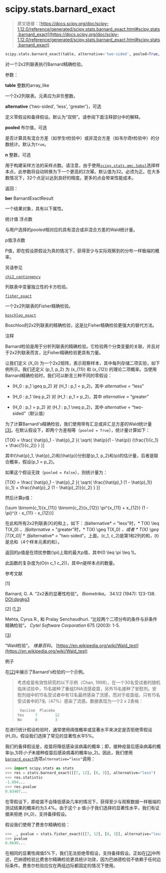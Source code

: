 # scipy.stats.barnard_exact

> 原文链接：[https://docs.scipy.org/doc/scipy-1.12.0/reference/generated/scipy.stats.barnard_exact.html#scipy.stats.barnard_exact](https://docs.scipy.org/doc/scipy-1.12.0/reference/generated/scipy.stats.barnard_exact.html#scipy.stats.barnard_exact)

```py
scipy.stats.barnard_exact(table, alternative='two-sided', pooled=True, n=32)
```

对一个2x2列联表执行Barnard精确检验。

参数：

**table** 整数的array_like

一个2x2列联表。元素应为非负整数。

**alternative** {'two-sided', 'less', 'greater'}，可选

定义零假设和备择假设。默认为“双侧”。请参阅下面注释部分中的解释。

**pooled** 布尔值，可选

是否计算具有混合方差（如学生t检验中）或非混合方差（如韦尔奇t检验中）的分数统计。默认为`True`。

**n** 整数，可选

用于构建采样方法的采样点数。请注意，由于使用[`scipy.stats.qmc.Sobol`](scipy.stats.qmc.Sobol.html#scipy.stats.qmc.Sobol "scipy.stats.qmc.Sobol")选择样本点，此参数将自动转换为下一个更高的2次幂。默认值为32。必须为正。在大多数情况下，32个点足以达到良好的精度。更多的点会带来性能成本。

返回：

**ber** BarnardExactResult

一个结果对象，具有以下属性。

统计值 浮点数

与用户选择的*pooled*相对应的具有混合或非混合方差的Wald统计量。

p值浮点数

P值，即在假设原假设为真的情况下，获得至少与实际观察到的分布一样极端的概率。

另请参见

[`chi2_contingency`](scipy.stats.chi2_contingency.html#scipy.stats.chi2_contingency "scipy.stats.chi2_contingency")

列联表中变量独立性的卡方检验。

[`fisher_exact`](scipy.stats.fisher_exact.html#scipy.stats.fisher_exact "scipy.stats.fisher_exact")

一个2x2列联表的Fisher精确检验。

[`boschloo_exact`](scipy.stats.boschloo_exact.html#scipy.stats.boschloo_exact "scipy.stats.boschloo_exact")

Boschloo的2x2列联表的精确检验，这是比Fisher精确检验更强大的替代方法。

注释

Barnard检验是用于分析列联表的精确检验。它检验两个分类变量的关联，并且对于2x2列联表而言，比Fisher精确检验更具有力量。

让我们定义 \(X_0\) 为一个2x2矩阵，表示观察样本，其中每列存储二项实验，如下例所示。我们还定义 \(p_1, p_2\) 为 \(x_{11}\) 和 \(x_{12}\) 的理论二项概率。当使用Barnard精确检验时，我们可以断言三种不同的零假设：

+   \(H_0 : p_1 \geq p_2\) 对 \(H_1 : p_1 < p_2\)，其中 *alternative* = “less”

+   \(H_0 : p_1 \leq p_2\) 对 \(H_1 : p_1 > p_2\)，其中 *alternative* = “greater”

+   \(H_0 : p_1 = p_2\) 对 \(H_1 : p_1 \neq p_2\)，其中 *alternative* = “two-sided”（默认值）

为了计算Barnard's精确检验，我们使用带有汇总或非汇总方差的Wald统计量 [[3]](#r6519c297ee50-3)。在默认假设下，即两个方差相等（`pooled = True`），统计量计算如下：

\[T(X) = \frac{ \hat{p}_1 - \hat{p}_2 }{ \sqrt{ \hat{p}(1 - \hat{p}) (\frac{1}{c_1} + \frac{1}{c_2}) } }\]

其中\(\hat{p}_1, \hat{p}_2\)和\(\hat{p}\)分别是\(p_1, p_2\)和\(p\)的估计量，后者是联合概率，假设\(p_1 = p_2\)。

如果这个假设无效（`pooled = False`），则统计量为：

\[T(X) = \frac{ \hat{p}_1 - \hat{p}_2 }{ \sqrt{ \frac{\hat{p}_1 (1 - \hat{p}_1)}{c_1} + \frac{\hat{p}_2 (1 - \hat{p}_2)}{c_2} } }\]

然后计算p值：

\[\sum \binom{c_1}{x_{11}} \binom{c_2}{x_{12}} \pi^{x_{11} + x_{12}} (1 - \pi)^{t - x_{11} - x_{12}}\]

在此和所有2x2列联表\(X\)的和上，如下：*当*alternative* = "less"时，* T(X) \leq T(X_0) *，*当*alternative* = "greater"时，* T(X) \geq T(X_0) *，或者 * T(X) \geq |T(X_0)| * 当*alternative* = "two-sided"。上面，\(c_1, c_2\)是第1和2列的和，\(t\)是总和（4个样本元素的和）。

返回的p值是在烦扰参数\(\pi\)上取的最大p值，其中\(0 \leq \pi \leq 1\)。

此函数的复杂度为\(O(n c_1 c_2)\)，其中*n*是样本点的数量。

参考文献

[1]

Barnard, G. A. “2x2表的显著性检验”。 *Biometrika*。 34.1/2 (1947): 123-138\. [DOI:dpgkg3](https://doi.org/dpgkg3)

[2] ([1](#id5),[2](#id6))

Mehta, Cyrus R., 和 Pralay Senchaudhuri. “比较两个二项分布的条件与非条件精确检验”。 *Cytel Software Corporation* 675 (2003): 1-5.

[[3](#id1)]

“Wald检验”。 *维基百科*。 [https://en.wikipedia.org/wiki/Wald_test](https://en.wikipedia.org/wiki/Wald_test)

例子

在[[2]](#r6519c297ee50-2)中展示了Barnard's检验的一个示例。

> 考虑疫苗有效性研究的以下示例（Chan, 1998）。在一个30名受试者的随机临床试验中，15名接种了重组DNA流感疫苗，另外15名接种了安慰剂。安慰剂组中的15名受试者中有12名最终感染了流感，而对于疫苗组，只有15名受试者中的7名（47%）感染了流感。数据表现为一个2 x 2表格：
> 
> ```py
>  Vaccine  Placebo
> Yes     7        12
> No      8        3 
> ```

在进行统计假设检验时，通常使用阈值概率或显著水平来决定是否拒绝零假设\(H_0\)。假设我们选择了常见的显著性水平5%。

我们的备择假设是，疫苗将降低感染该病毒的概率；即，接种疫苗后感染病毒的概率\(p_1\)将*小于*未接种疫苗后感染病毒的概率\(p_2\)。因此，我们使用[`barnard_exact`](#scipy.stats.barnard_exact "scipy.stats.barnard_exact")选项`alternative="less"`调用：

```py
>>> import scipy.stats as stats
>>> res = stats.barnard_exact([[7, 12], [8, 3]], alternative="less")
>>> res.statistic
-1.894...
>>> res.pvalue
0.03407... 
```

在零假设下，即疫苗不会降低感染几率的情况下，获得至少与观察数据一样极端的测试结果的概率约为3.4%。由于这个 p 值小于我们选择的显著性水平，我们有证据来拒绝 \(H_0\)，支持备择假设。

假设我们使用了费舍尔精确检验：

```py
>>> _, pvalue = stats.fisher_exact([[7, 12], [8, 3]], alternative="less")
>>> pvalue
0.0640... 
```

在相同的显著性阈值5%下，我们无法拒绝零假设，支持备择假设。正如在[[2]](#r6519c297ee50-2)中所述，巴纳德检验比费舍尔精确检验更具统计功效，因为巴纳德检验不依赖于任何边际条件。费舍尔检验应仅在两组边际都固定的情况下使用。
